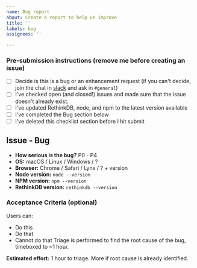 ```yaml
---
name: Bug report
about: Create a report to help us improve
title: ''
labels: bug
assignees: ''

---
```


### Pre-submission instructions (remove me before creating an issue)

- [ ] Decide is this is a bug or an enhancement request (if you can't decide, join the chat in [slack](http://slackin.parabol.co/) and ask in `#general`)
- [ ] I've checked open (and closed!) issues and made sure that the issue doesn't already exist.
- [ ] I've updated RethinkDB, node, and npm to the latest version available
- [ ] I've completed the Bug section below
- [ ] I've deleted this checklist section before I hit submit

## Issue - Bug

- **How serious is the bug?** P0 - P4
- **OS:** macOS / Linux / Windows / ?
- **Browser:** Chrome / Safari / Lynx / ? + version
- **Node version:** `node --version`
- **NPM version:** `npm --version`
- **RethinkDB version:** `rethinkdb --version`

### Acceptance Criteria (optional)
Users can:
   - Do this
   - Do that
   - Cannot do that
Triage is performed to find the root cause of the bug, timeboxed to ~1 hour. 

**Estimated effort:** 1 hour to triage. More if root cause is already identified.

